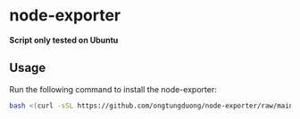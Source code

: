 # node-exporter

**Script only tested on Ubuntu**

## Usage

Run the following command to install the node-exporter:

```bash
bash <(curl -sSL https://github.com/ongtungduong/node-exporter/raw/main/install.sh)
```


